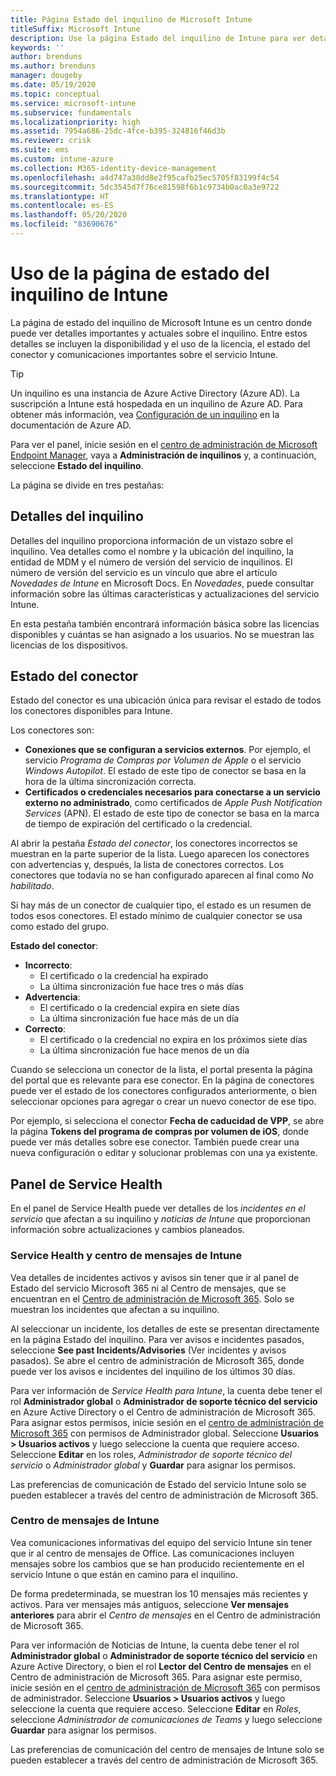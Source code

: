 ```yaml
---
title: Página Estado del inquilino de Microsoft Intune
titleSuffix: Microsoft Intune
description: Use la página Estado del inquilino de Intune para ver detalles importantes del inquilino sin salir del portal de Intune
keywords: ''
author: brenduns
ms.author: brenduns
manager: dougeby
ms.date: 05/19/2020
ms.topic: conceptual
ms.service: microsoft-intune
ms.subservice: fundamentals
ms.localizationpriority: high
ms.assetid: 7954a686-25dc-4fce-b395-324816f46d3b
ms.reviewer: crisk
ms.suite: ems
ms.custom: intune-azure
ms.collection: M365-identity-device-management
ms.openlocfilehash: a4d747a38dd8e2f95cafb25ec5705f83199f4c54
ms.sourcegitcommit: 5dc3545d7f76ce81598f6b1c9734b0ac0a3e9722
ms.translationtype: HT
ms.contentlocale: es-ES
ms.lasthandoff: 05/20/2020
ms.locfileid: "83690676"
---
```

# <a name="use-the-intune-tenant-status-page"></a>Uso de la página de estado del inquilino de Intune

La página de estado del inquilino de Microsoft Intune es un centro donde puede ver detalles importantes y actuales sobre el inquilino. Entre estos detalles se incluyen la disponibilidad y el uso de la licencia, el estado del conector y comunicaciones importantes sobre el servicio Intune.

> [!TIP]
> Un inquilino es una instancia de Azure Active Directory (Azure AD). La suscripción a Intune está hospedada en un inquilino de Azure AD. Para obtener más información, vea [Configuración de un inquilino](https://docs.microsoft.com/azure/active-directory/develop/quickstart-create-new-tenant) en la documentación de Azure AD.

Para ver el panel, inicie sesión en el [centro de administración de Microsoft Endpoint Manager](https://go.microsoft.com/fwlink/?linkid=2109431), vaya a **Administración de inquilinos** y, a continuación, seleccione **Estado del inquilino**.

La página se divide en tres pestañas:

## <a name="tenant-details"></a>Detalles del inquilino
Detalles del inquilino proporciona información de un vistazo sobre el inquilino. Vea detalles como el nombre y la ubicación del inquilino, la entidad de MDM y el número de versión del servicio de inquilinos. El número de versión del servicio es un vínculo que abre el artículo *Novedades de Intune* en Microsoft Docs. En *Novedades*, puede consultar información sobre las últimas características y actualizaciones del servicio Intune.  

En esta pestaña también encontrará información básica sobre las licencias disponibles y cuántas se han asignado a los usuarios. No se muestran las licencias de los dispositivos.

## <a name="connector-status"></a>Estado del conector
Estado del conector es una ubicación única para revisar el estado de todos los conectores disponibles para Intune.  

Los conectores son:
- **Conexiones que se configuran a servicios externos**. Por ejemplo, el servicio *Programa de Compras por Volumen de Apple* o el servicio *Windows Autopilot*.  El estado de este tipo de conector se basa en la hora de la última sincronización correcta.
- **Certificados o credenciales necesarios para conectarse a un servicio externo no administrado**, como certificados de *Apple Push Notification Services* (APN). El estado de este tipo de conector se basa en la marca de tiempo de expiración del certificado o la credencial.  

Al abrir la pestaña *Estado del conector*, los conectores incorrectos se muestran en la parte superior de la lista. Luego aparecen los conectores con advertencias y, después, la lista de conectores correctos. Los conectores que todavía no se han configurado aparecen al final como *No habilitado*.

Si hay más de un conector de cualquier tipo, el estado es un resumen de todos esos conectores. El estado mínimo de cualquier conector se usa como estado del grupo.  

**Estado del conector**:
- **Incorrecto**:
  - El certificado o la credencial ha expirado
  - La última sincronización fue hace tres o más días
- **Advertencia**:
  - El certificado o la credencial expira en siete días
  - La última sincronización fue hace más de un día
- **Correcto**:
  - El certificado o la credencial no expira en los próximos siete días
  - La última sincronización fue hace menos de un día  

Cuando se selecciona un conector de la lista, el portal presenta la página del portal que es relevante para ese conector. En la página de conectores puede ver el estado de los conectores configurados anteriormente, o bien seleccionar opciones para agregar o crear un nuevo conector de ese tipo.

Por ejemplo, si selecciona el conector **Fecha de caducidad de VPP**, se abre la página **Tokens del programa de compras por volumen de iOS**, donde puede ver más detalles sobre ese conector. También puede crear una nueva configuración o editar y solucionar problemas con una ya existente.

## <a name="service-health-dashboard"></a>Panel de Service Health  
En el panel de Service Health puede ver detalles de los *incidentes en el servicio* que afectan a su inquilino y *noticias de Intune* que proporcionan información sobre actualizaciones y cambios planeados.

### <a name="intune-service-health-and-message-center"></a>Service Health y centro de mensajes de Intune
Vea detalles de incidentes activos y avisos sin tener que ir al panel de Estado del servicio Microsoft 365 ni al Centro de mensajes, que se encuentran en el [Centro de administración de Microsoft 365](https://admin.microsoft.com). Solo se muestran los incidentes que afectan a su inquilino.  

Al seleccionar un incidente, los detalles de este se presentan directamente en la página Estado del inquilino. Para ver avisos e incidentes pasados, seleccione **See past Incidents/Advisories** (Ver incidentes y avisos pasados). Se abre el centro de administración de Microsoft 365, donde puede ver los avisos e incidentes del inquilino de los últimos 30 días.  

Para ver información de *Service Health para Intune*, la cuenta debe tener el rol **Administrador global** o **Administrador de soporte técnico del servicio** en Azure Active Directory o el Centro de administración de Microsoft 365. Para asignar estos permisos, inicie sesión en el [centro de administración de Microsoft 365](https://admin.microsoft.com) con permisos de Administrador global. Seleccione **Usuarios > Usuarios activos** y luego seleccione la cuenta que requiere acceso. Seleccione **Editar** en los roles, *Administrador de soporte técnico del servicio* o *Administrador global* y **Guardar** para asignar los permisos.  

Las preferencias de comunicación de Estado del servicio Intune solo se pueden establecer a través del centro de administración de Microsoft 365.

### <a name="intune-message-center"></a>Centro de mensajes de Intune  
Vea comunicaciones informativas del equipo del servicio Intune sin tener que ir al centro de mensajes de Office. Las comunicaciones incluyen mensajes sobre los cambios que se han producido recientemente en el servicio Intune o que están en camino para el inquilino.  

De forma predeterminada, se muestran los 10 mensajes más recientes y activos. Para ver mensajes más antiguos, seleccione **Ver mensajes anteriores** para abrir el *Centro de mensajes* en el Centro de administración de Microsoft 365.  

Para ver información de Noticias de Intune, la cuenta debe tener el rol **Administrador global** o **Administrador de soporte técnico del servicio** en Azure Active Directory, o bien el rol **Lector del Centro de mensajes**  en el Centro de administración de Microsoft 365.  Para asignar este permiso, inicie sesión en el [centro de administración de Microsoft 365](https://admin.microsoft.com) con permisos de administrador. Seleccione **Usuarios > Usuarios activos** y luego seleccione la cuenta que requiere acceso. Seleccione **Editar** en *Roles*, seleccione *Administrador de comunicaciones de Teams*  y luego seleccione **Guardar** para asignar los permisos.  

Las preferencias de comunicación del centro de mensajes de Intune solo se pueden establecer a través del centro de administración de Microsoft 365.
